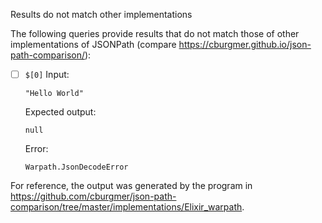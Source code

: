 Results do not match other implementations

The following queries provide results that do not match those of other implementations of JSONPath
(compare https://cburgmer.github.io/json-path-comparison/):

- [ ] `$[0]`
  Input:
  ```
  "Hello World"
  ```
  Expected output:
  ```
  null
  ```
  Error:
  ```
  Warpath.JsonDecodeError
  ```


For reference, the output was generated by the program in https://github.com/cburgmer/json-path-comparison/tree/master/implementations/Elixir_warpath.
